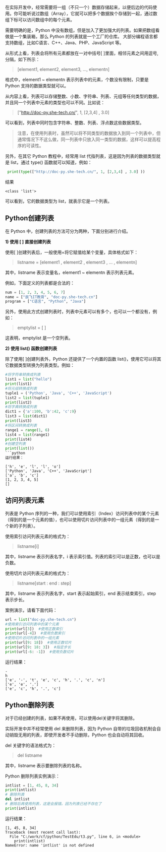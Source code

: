 在实际开发中，经常需要将一组（不只一个）数据存储起来，以便后边的代码使用。你可能听说过数组（Array），它就可以把多个数据挨个存储到一起，通过数组下标可以访问数组中的每个元素。

需要明确的是，Python 中没有数组，但是加入了更加强大的列表。如果把数组看做是一个集装箱，那么 Python 的列表就是一个工厂的仓库。
大部分编程语言都支持数组，比如C语言、C++、Java、PHP、JavaScript 等。

从形式上看，列表会将所有元素都放在一对中括号[ ]里面，相邻元素之间用逗号,分隔，如下所示：
> [element1, element2, element3, ..., elementn]

格式中，element1 ~ elementn 表示列表中的元素，个数没有限制，只要是 Python 支持的数据类型就可以。

从内容上看，列表可以存储整数、小数、字符串、列表、元组等任何类型的数据，并且同一个列表中元素的类型也可以不同。比如说：

> ["http://doc-py.she-tech.cn/", 1, [2,3,4] , 3.0]

可以看到，列表中同时包含字符串、整数、列表、浮点数这些数据类型。
> 注意，在使用列表时，虽然可以将不同类型的数据放入到同一个列表中，但通常情况下不这么做，同一列表中只放入同一类型的数据，这样可以提高程序的可读性。

另外，在其它 Python 教程中，经常用 list 代指列表，这是因为列表的数据类型就是 list，通过 type() 函数就可以知道，例如：
```python
 print(type(["http://doc-py.she-tech.cn/", 1, [2,3,4] , 3.0] ))
```
结果
```consle
<class 'list'>
```

可以看到，它的数据类型为 list，就表示它是一个列表。
## Python创建列表
在 Python 中，创建列表的方法可分为两种，下面分别进行介绍。

**1) 使用 [ ] 直接创建列表**

使用[ ]创建列表后，一般使用=将它赋值给某个变量，具体格式如下：
> listname = [element1 , element2 , element3 , ... , elementn]

其中，listname 表示变量名，element1 ~ elementn 表示列表元素。

例如，下面定义的列表都是合法的：
```python
num = [1, 2, 3, 4, 5, 6, 7]
name = ["辰飞IT教育", "doc-py.she-tech.cn"]
program = ["C语言", "Python", "Java"]
```
另外，使用此方式创建列表时，列表中元素可以有多个，也可以一个都没有，例如：
> emptylist = [ ]

这表明，emptylist 是一个空列表。

**2) 使用 list() 函数创建列表**

除了使用[ ]创建列表外，Python 还提供了一个内置的函数 list()，使用它可以将其它数据类型转换为列表类型。例如：
```python
#将字符串转换成列表
list1 = list("hello")
print(list1)
#将元组转换成列表
tuple1 = ('Python', 'Java', 'C++', 'JavaScript')
list2 = list(tuple1)
print(list2)
#将字典转换成列表
dict1 = {'a':100, 'b':42, 'c':9}
list3 = list(dict1)
print(list3)
#将区间转换成列表
range1 = range(1, 6)
list4 = list(range1)
print(list4)
#创建空列表
print(list())
```python
运行结果：
```
```consle
['h', 'e', 'l', 'l', 'o']
['Python', 'Java', 'C++', 'JavaScript']
['a', 'b', 'c']
[1, 2, 3, 4, 5]
[]
```
## 访问列表元素
列表是 Python 序列的一种，我们可以使用索引（Index）访问列表中的某个元素（得到的是一个元素的值），也可以使用切片访问列表中的一组元素（得到的是一个新的子列表）。

使用索引访问列表元素的格式为：

> listname[i]

其中，listname 表示列表名字，i 表示索引值。列表的索引可以是正数，也可以是负数。

使用切片访问列表元素的格式为：
> listname[start : end : step]

其中，listname 表示列表名字，start 表示起始索引，end 表示结束索引，step 表示步长。

案例演示，请看下面代码：
```python
url = list("doc-py.she-tech.cn")
#使用索引访问列表中的某个元素
print(url[3])  #使用正数索引
print(url[-4])  #使用负数索引
#使用切片访问列表中的一组元素
print(url[9: 18])  #使用正数切片
print(url[9: 18: 3])  #指定步长
print(url[-6: -1])  #使用负数切片
```
运行结果：
```consle
-
h
['e', '-', 't', 'e', 'c', 'h', '.', 'c', 'n']
['e', 'e', '.']
['e', 'c', 'h', '.', 'c']
```

## Python删除列表
对于已经创建的列表，如果不再使用，可以使用del关键字将其删除。

实际开发中并不经常使用 del 来删除列表，因为 Python 自带的垃圾回收机制会自动销毁无用的列表，即使开发者不手动删除，Python 也会自动将其回收。

del 关键字的语法格式为：
> del listname

其中，listname 表示要删除列表的名称。

Python 删除列表实例演示：
```python
intlist = [1, 45, 8, 34]
print(intlist)
# 删除列表
del intlist
# 删除后再使用列表，这是会报错。因为列表已经不存在了
print(intlist)
```
运行结果：
```consle
[1, 45, 8, 34]
Traceback (most recent call last):
  File "C:/work/cf/python/TestEdu/t3.py", line 6, in <module>
    print(intlist)
NameError: name 'intlist' is not defined
```